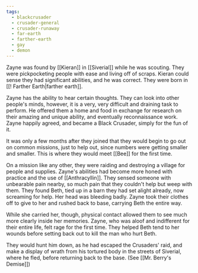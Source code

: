 ```yaml
---
tags:
  - blackcrusader
  - crusader-general
  - crusader-runaway
  - far-earth
  - farther-earth
  - gay
  - demon
---
```

Zayne was found by [[Kieran]] in [[Siverial]] while he was scouting. They were pickpocketing people with ease and living off of scraps. Kieran could sense they had significant abilities, and he was correct. They were born in [[! Farther Earth|farther earth]].

Zayne has the ability to hear certain thoughts. They can look into other people's minds, however, it is a very, very difficult and draining task to perform. He offered them a home and food in exchange for research on their amazing and unique ability, and eventually reconnaissance work. Zayne happily agreed, and became a Black Crusader, simply for the fun of it.

It was only a few months after they joined that they would begin to go out on common missions, just to help out, since numbers were getting smaller and smaller. This is where they would meet [[Bee]] for the first time. 

On a mission like any other, they were raiding and destroying a village for people and supplies. Zayne's abilities had become more honed with practice and the use of [[Anthracyllin]]. They sensed someone with unbearable pain nearby, so much pain that they couldn't help but weep with them. They found Beth, tied up in a barn they had set alight already, now screaming for help. Her head was bleeding badly. Zayne took their clothes off to give to her and rushed back to base, carrying Beth the entire way.

While she carried her, though, physical contact allowed them to see much more clearly inside her memories. Zayne, who was aloof and indifferent for their entire life, felt rage for the first time. They helped Beth tend to her wounds before setting back out to kill the man who hurt Beth.

They would hunt him down, as he had escaped the Crusaders' raid, and make a display of wrath from his tortured body in the streets of Siverial, where he fled, before returning back to the base. (See [[Mr. Berry's Demise]])